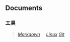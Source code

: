 ## Documents

### 工具
>*[Markdown](src/Markdown.md)*
&nbsp;&nbsp;&nbsp;
>*[Linux](src/Linux.md)*
>*[Git](src/Git.md)*
&nbsp;&nbsp;&nbsp;